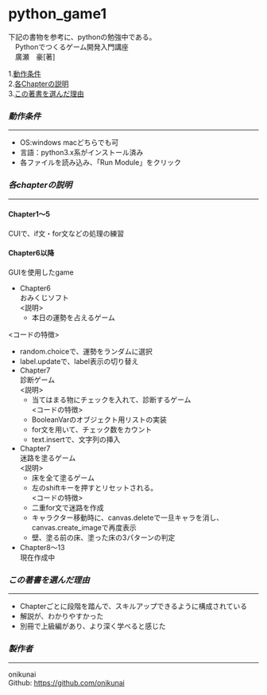 # **python_game1**
下記の書物を参考に、pythonの勉強中である。  
　Pythonでつくるゲーム開発入門講座  
　廣瀬　豪[著]  

1.[動作条件](#動作条件)  
2.[各Chapterの説明](#各chapterの説明)  
3.[この著書を選んだ理由](#この著書を選んだ理由)  

### *動作条件*
---
* OS:windows macどちらでも可  
* 言語：python3.x系がインストール済み  
* 各ファイルを読み込み、「Run Module」をクリック  


### *各chapterの説明*
---
#### Chapter1〜5
 CUIで、if文・for文などの処理の練習
<br>

#### Chapter6以降
 GUIを使用したgame
 * Chapter6<br>
   おみくじソフト<br>
  <説明>
   * 本日の運勢を占えるゲーム<br>
   
  <コードの特徴>
   * random.choiceで、運勢をランダムに選択<br>
   * label.updateで、label表示の切り替え<br>
 * Chapter7<br>
   診断ゲーム<br>
  <説明>
   * 当てはまる物にチェックを入れて、診断するゲーム<br>
  <コードの特徴>
   * BooleanVarのオブジェクト用リストの実装<br>
   * for文を用いて、チェック数をカウント<br>
   * text.insertで、文字列の挿入<br>
 * Chapter7<br>
   迷路を塗るゲーム<br>
   <説明>
   * 床を全て塗るゲーム
   * 左のshiftキーを押すとリセットされる。<br>
  <コードの特徴>
   * 二重for文で迷路を作成<br>
   * キャラクター移動時に、canvas.deleteで一旦キャラを消し、canvas.create_imageで再度表示<br>
   * 壁、塗る前の床、塗った床の3パターンの判定<br>
 * Chapter8〜13<br>
   現在作成中<br>

### *この著書を選んだ理由*
---
* Chapterごとに段階を踏んで、スキルアップできるように構成されている  
* 解説が、わかりやすかった  
* 別冊で上級編があり、より深く学べると感じた  

### *製作者*
---
onikunai  
Github: https://github.com/onikunai  